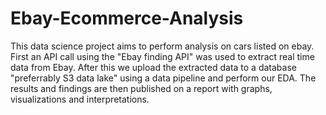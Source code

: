 # Ebay-Ecommerce-Analysis
This data science project aims to perform analysis on cars listed on ebay.
First an API call using the "Ebay finding API" was used to extract real time data from Ebay. 
After this we upload the extracted data to a database "preferrably S3 data lake" using a data pipeline and perform our EDA. 
The results and findings are then published on a report with graphs, visualizations and interpretations. 

